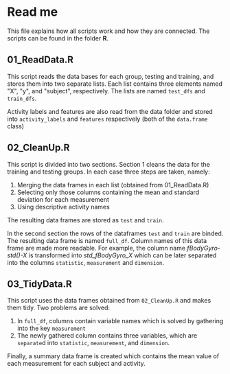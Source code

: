 # Read me 

This file explains how all scripts work and how they are connected.  The scripts can be found in the folder **R**.

## 01_ReadData.R

This script reads the data bases for each group, testing and training, and stores them into two separate lists. Each list contains three elements named "X", "y", and "subject", respectively.  The lists are named `test_dfs` and `train_dfs`.

Activity labels and features are also read from the data folder and stored into `activity_labels` and `features` respectively (both of the `data.frame` class)

## 02_CleanUp.R
This script is divided into two sections. Section 1 cleans the data for the training and testing groups.  In each case three steps are taken, namely: 

1. Merging the data frames in each list (obtained from 01_ReadData.R)
2. Selecting only those columns containing the mean and standard deviation for each measurement
3. Using descriptive activity names

The resulting data frames are stored as `test` and `train`.

In the second section the rows of the dataframes `test` and `train` are binded.  The resulting data frame is named `full_df`.  Column names of this data frame are made more readable.  For example, the column name *fBodyGyro-std()-X* is transformed into *std_fBodyGyro_X* which can be later separated into the columns `statistic`, `measurement` and `dimension`.

## 03_TidyData.R
This script uses the data frames obtained from `02_CleanUp.R` and makes them tidy.  Two problems are solved:

1. In `full_df`, columns contain variable names which is solved by gathering into the key `measurement`
2. The newly gathered column contains three variables, which are `separate`d into `statistic`, `measurement`, and `dimension`.

Finally, a summary data frame is created which contains the mean value of each measurement for each subject and activity.   

